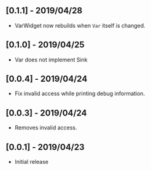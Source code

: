 ## [0.1.1] - 2019/04/28

 - VarWidget now rebuilds when `Var` itself is changed.


## [0.1.0] - 2019/04/25

 - Var does not implement Sink


## [0.0.4] - 2019/04/24

 - Fix invalid access while printing debug information.
 
 
## [0.0.3] - 2019/04/24

 - Removes invalid access.
 

## [0.0.1] - 2019/04/23

 - Initial release
